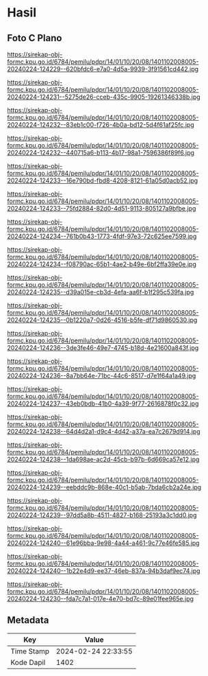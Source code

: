 # Hasil

## Foto C Plano

https://sirekap-obj-formc.kpu.go.id/6784/pemilu/pdpr/14/01/10/20/08/1401102008005-20240224-124229--620bfdc6-e7a0-4d5a-9939-3f91561cd442.jpg

https://sirekap-obj-formc.kpu.go.id/6784/pemilu/pdpr/14/01/10/20/08/1401102008005-20240224-124231--5275de26-cceb-435c-9905-19261346338b.jpg

https://sirekap-obj-formc.kpu.go.id/6784/pemilu/pdpr/14/01/10/20/08/1401102008005-20240224-124232--83eb1c00-f726-4b0a-bd12-5d4f61af25fc.jpg

https://sirekap-obj-formc.kpu.go.id/6784/pemilu/pdpr/14/01/10/20/08/1401102008005-20240224-124232--440715a6-b113-4b17-98a1-7596386f89f6.jpg

https://sirekap-obj-formc.kpu.go.id/6784/pemilu/pdpr/14/01/10/20/08/1401102008005-20240224-124233--16e790bd-fbd8-4208-8121-61a05d0acb52.jpg

https://sirekap-obj-formc.kpu.go.id/6784/pemilu/pdpr/14/01/10/20/08/1401102008005-20240224-124233--75fd2884-82d0-4d51-9113-805127a9bfbe.jpg

https://sirekap-obj-formc.kpu.go.id/6784/pemilu/pdpr/14/01/10/20/08/1401102008005-20240224-124234--761b0b43-1773-4fdf-97e3-72c625ee7599.jpg

https://sirekap-obj-formc.kpu.go.id/6784/pemilu/pdpr/14/01/10/20/08/1401102008005-20240224-124234--f08790ac-65b1-4ae2-b49e-6bf2ffa39e0e.jpg

https://sirekap-obj-formc.kpu.go.id/6784/pemilu/pdpr/14/01/10/20/08/1401102008005-20240224-124235--d39a015e-cb3d-4efa-aa6f-b1f295c539fa.jpg

https://sirekap-obj-formc.kpu.go.id/6784/pemilu/pdpr/14/01/10/20/08/1401102008005-20240224-124235--0b1220a7-0d26-4516-b5fe-df71d9860530.jpg

https://sirekap-obj-formc.kpu.go.id/6784/pemilu/pdpr/14/01/10/20/08/1401102008005-20240224-124236--3de3fe46-49e7-4745-b18d-4e21600a843f.jpg

https://sirekap-obj-formc.kpu.go.id/6784/pemilu/pdpr/14/01/10/20/08/1401102008005-20240224-124236--8a7bb64e-71bc-44c6-8517-d7e1f64a1a49.jpg

https://sirekap-obj-formc.kpu.go.id/6784/pemilu/pdpr/14/01/10/20/08/1401102008005-20240224-124237--43eb0bdb-41b0-4a39-9f77-2616878f0c32.jpg

https://sirekap-obj-formc.kpu.go.id/6784/pemilu/pdpr/14/01/10/20/08/1401102008005-20240224-124238--64d4d2a1-d9c4-4d42-a37a-ea7c2679d914.jpg

https://sirekap-obj-formc.kpu.go.id/6784/pemilu/pdpr/14/01/10/20/08/1401102008005-20240224-124238--1da698ae-ac2d-45cb-b97b-6d669ca57e12.jpg

https://sirekap-obj-formc.kpu.go.id/6784/pemilu/pdpr/14/01/10/20/08/1401102008005-20240224-124239--eebddc9b-868e-40c1-b5ab-7bda6cb2a24e.jpg

https://sirekap-obj-formc.kpu.go.id/6784/pemilu/pdpr/14/01/10/20/08/1401102008005-20240224-124239--97dd5a8b-4511-4827-b168-25193a3c1dd0.jpg

https://sirekap-obj-formc.kpu.go.id/6784/pemilu/pdpr/14/01/10/20/08/1401102008005-20240224-124240--61e96bba-9e98-4a44-a461-9c77e46fe585.jpg

https://sirekap-obj-formc.kpu.go.id/6784/pemilu/pdpr/14/01/10/20/08/1401102008005-20240224-124240--1b22e4d9-ee37-46eb-837a-94b3daf9ec74.jpg

https://sirekap-obj-formc.kpu.go.id/6784/pemilu/pdpr/14/01/10/20/08/1401102008005-20240224-124230--fda7c7a1-017e-4e70-bd7c-89e01fee965e.jpg


## Metadata

| Key        | Value               |
| ---------- | ------------------- |
| Time Stamp | 2024-02-24 22:33:55 |
| Kode Dapil | 1402                |



